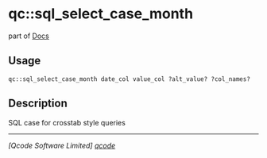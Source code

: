 qc::sql_select_case_month
=========================

part of [Docs](../index.md)

Usage
-----
`qc::sql_select_case_month date_col value_col ?alt_value? ?col_names?`

Description
-----------
SQL case for crosstab style queries

----------------------------------
*[Qcode Software Limited] [qcode]*

[qcode]: http://www.qcode.co.uk "Qcode Software"